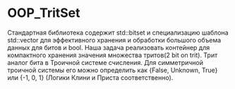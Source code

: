 # OOP_TritSet

Стандартная библиотека содержит std::bitset и специализацию шаблона std::vector<bool> для эффективного хранения и обработки большого объема данных для битов и bool. Наша задача реализовать контейнер для компактного хранения значения множества тритов(2 bit on trit). Трит аналог бита в Троичной системе счисления. Для симметричной троичной системы его можно определить как {False, Unknown, True} или {-1, 0, 1}  (Логики Клини и Приста соответственно).
